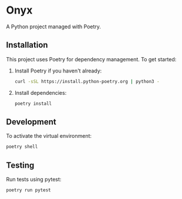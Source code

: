 # Onyx

A Python project managed with Poetry.

## Installation

This project uses Poetry for dependency management. To get started:

1. Install Poetry if you haven't already:
   ```bash
   curl -sSL https://install.python-poetry.org | python3 -
   ```

2. Install dependencies:
   ```bash
   poetry install
   ```

## Development

To activate the virtual environment:
```bash
poetry shell
```

## Testing

Run tests using pytest:
```bash
poetry run pytest
``` 
